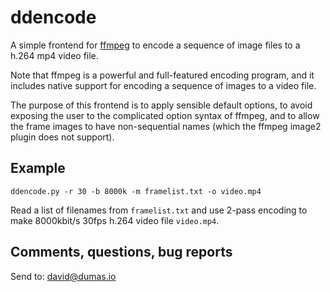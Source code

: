 ddencode
========

A simple frontend for [ffmpeg](http://ffmpeg.org/) to encode a
sequence of image files to a h.264 mp4 video file.

Note that ffmpeg is a powerful and full-featured encoding program, and
it includes native support for encoding a sequence of images to a
video file.

The purpose of this frontend is to apply sensible default options, to
avoid exposing the user to the complicated option syntax of ffmpeg,
and to allow the frame images to have non-sequential names (which the
ffmpeg image2 plugin does not support).

Example
-------

`ddencode.py -r 30 -b 8000k -m framelist.txt -o video.mp4`

Read a list of filenames from `framelist.txt` and use 2-pass encoding
to make 8000kbit/s 30fps h.264 video file `video.mp4`.

Comments, questions, bug reports
--------------------------------

Send to: david@dumas.io

